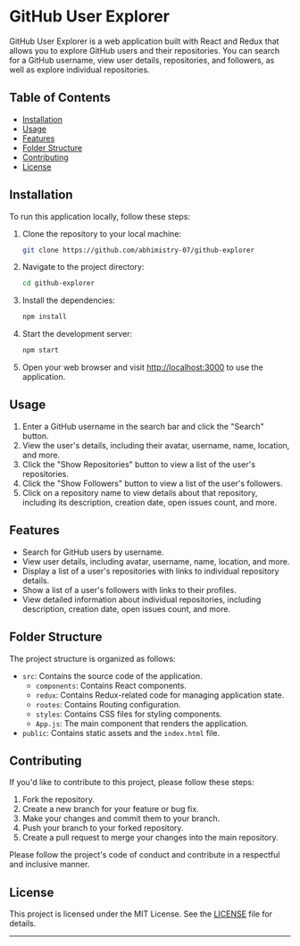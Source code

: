 # GitHub User Explorer

GitHub User Explorer is a web application built with React and Redux that allows you to explore GitHub users and their repositories. You can search for a GitHub username, view user details, repositories, and followers, as well as explore individual repositories.

## Table of Contents

- [Installation](#installation)
- [Usage](#usage)
- [Features](#features)
- [Folder Structure](#folder-structure)
- [Contributing](#contributing)
- [License](#license)

## Installation

To run this application locally, follow these steps:

1. Clone the repository to your local machine:

   ```bash
   git clone https://github.com/abhimistry-07/github-explorer
   ```

2. Navigate to the project directory:

   ```bash
   cd github-explorer
   ```

3. Install the dependencies:

   ```bash
   npm install
   ```

4. Start the development server:

   ```bash
   npm start
   ```

5. Open your web browser and visit [http://localhost:3000](http://localhost:3000) to use the application.

## Usage

1. Enter a GitHub username in the search bar and click the "Search" button.
2. View the user's details, including their avatar, username, name, location, and more.
3. Click the "Show Repositories" button to view a list of the user's repositories.
4. Click the "Show Followers" button to view a list of the user's followers.
5. Click on a repository name to view details about that repository, including its description, creation date, open issues count, and more.

## Features

- Search for GitHub users by username.
- View user details, including avatar, username, name, location, and more.
- Display a list of a user's repositories with links to individual repository details.
- Show a list of a user's followers with links to their profiles.
- View detailed information about individual repositories, including description, creation date, open issues count, and more.

## Folder Structure

The project structure is organized as follows:

- `src`: Contains the source code of the application.
  - `components`: Contains React components.
  - `redux`: Contains Redux-related code for managing application state.
  - `routes`: Contains Routing configuration.
  - `styles`: Contains CSS files for styling components.
  - `App.js`: The main component that renders the application.
- `public`: Contains static assets and the `index.html` file.

## Contributing

If you'd like to contribute to this project, please follow these steps:

1. Fork the repository.
2. Create a new branch for your feature or bug fix.
3. Make your changes and commit them to your branch.
4. Push your branch to your forked repository.
5. Create a pull request to merge your changes into the main repository.

Please follow the project's code of conduct and contribute in a respectful and inclusive manner.

## License

This project is licensed under the MIT License. See the [LICENSE](LICENSE) file for details.

---